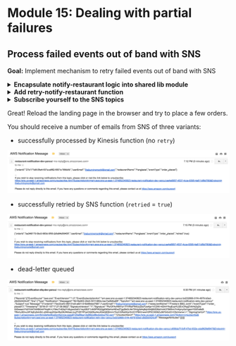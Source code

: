 # Module 15: Dealing with partial failures

## Process failed events out of band with SNS

**Goal:** Implement mechanism to retry failed events out of band with SNS

<details>
<summary><b>Encapsulate notify-restaurant logic into shared lib module</b></summary><p>

1. Add a file `notify.js` to the `lib` folder

2. Modify `lib/notify.js` to the following

```javascript
const _ = require('lodash')
const AWS = require('aws-sdk')
const sns = new AWS.SNS()
const kinesis = new AWS.Kinesis()
const chance  = require('chance').Chance()

const streamName = process.env.order_events_stream
const topicArn = process.env.restaurant_notification_topic
const failureRate = process.env.failure_rate || 75 // 75% chance of failure

const restaurantOfOrder = async (order) => {
  if (chance.bool({likelihood: failureRate})) {
    throw new Error("boom")
  }

  const snsReq = {
    Message: JSON.stringify(order),
    TopicArn: topicArn
  }
  await sns.publish(snsReq).promise()
  console.log(`notified restaurant [${order.restaurantName}] of order [${order.orderId}]`)

  const data = _.clone(order)
  data.eventType = 'restaurant_notified'

  const kinesisReq = {
    Data: JSON.stringify(data), // the SDK would base64 encode this for us
    PartitionKey: order.orderId,
    StreamName: streamName
  }
  await kinesis.putRecord(kinesisReq).promise()
  console.log(`published 'restaurant_notified' event to Kinesis`)
}

module.exports = {
  restaurantOfOrder
}
```

This is basically lifted from the `notify-restaurant` function, and we have introduced a default 75% error rate so we can force messages to go down the retry path.

3. Add a file `retry.js` to the `lib` folder

4. Modify `lib/retry.js` to the following

```javascript
const AWS = require('aws-sdk')
const sns = new AWS.SNS()

const retryTopicArn = process.env.restaurant_notification_retry_topic

const restaurantNotification = async (order) => {
  let snsReq = {
    Message: JSON.stringify(order),
    TopicArn: retryTopicArn
  };
  await sns.publish(snsReq).promise()
  console.log(`order [${order.orderId}]: queued restaurant notification for retry`)
}

module.exports = {
  restaurantNotification
}
```

This module depends on a new environment variable `restaurant_notification_retry_topic` whose value needs to be parameterised via SSM parameter store. 

5. Go to EC2 console

6. Go to Parameter Store (bottom left)

7. Create a new parameter for `/{service-name}/dev/restaurant_retry_topic_name` with the value `restaurant-notification-retry-dev-` followed by your name, e.g. `restaurant-notification-retry-dev-yancui`

![](/images/mod15-005.png)

8. Create another parameter for `/{service-name}/dev/restaurant_dlq_topic_name` with the value `restaurant-notification-dlq-dev-` followed by your name, e.g. `restaurant-notification-dlq-dev-yancui`

9. Modify `functions/notify-restaurant.js` to the following

```javascript
const { getRecords } = require('../lib/kinesis')
const notify = require('../lib/notify')
const retry = require('../lib/retry')

module.exports.handler = async (event, context) => {
  const records = getRecords(event)
  const orderPlaced = records.filter(r => r.eventType === 'order_placed')

  for (let order of orderPlaced) {
    try {
      await notify.restaurantOfOrder(order)
    } catch (err) {
      console.log(`failed to notify restaurant of order [${order.orderId}], queuing for retry...`)
      await retry.restaurantNotification(order)
    }
  }
}
```

Notice how we have moved all the logif for notifying the restaurant into a shared module in the `lib` folder, which can be used from another Lambda function during retry.

10. Modify `steps/init.js` and set failure rate to 0 so our acceptance tests don't fail

```javascript
process.env.failure_rate = 0
```

</p></details>

<details>
<summary><b>Add retry-notify-restaurant function</b></summary><p>

1. Add a file `retry-notify-restaurant.js` to the `functions` folder

2. Modify `functions/retry-notify-restaurant.js` to the following

```javascript
const notify = require('../lib/notify')

module.exports.handler = async (event, context) => {
  const order = JSON.parse(event.Records[0].Sns.Message)
  order.retried = true

  await notify.restaurantOfOrder(order)
}
```

3. Modify `serverless.yml` to add two new SNS topics for retry and DLQ, under the `resources` section

```yml
restaurantNotificationRetryTopic:
  Type: AWS::SNS::Topic
  Properties: 
    DisplayName: ${ssm:/workshop-yancui/dev/restaurant_retry_topic_name}
    TopicName: ${ssm:/workshop-yancui/dev/restaurant_retry_topic_name}

restaurantNotificationDLQTopic:
  Type: AWS::SNS::Topic
  Properties: 
    DisplayName: ${ssm:/workshop-yancui/dev/restaurant_dlq_topic_name}
    TopicName: ${ssm:/workshop-yancui/dev/restaurant_dlq_topic_name}
```

Notice that we are referencing the SSM parameters we created previously.

4. Modify `serverless.yml` to add the new environment variable `restaurant_notification_retry_topic`, used by the `retry` module, and reference the new `restaurantNotificationRetryTopic` SNS topic we added in the previous step

```yml
notify-restaurant:
  handler: functions/notify-restaurant.handler
  events:
    - stream:
        type: kinesis
        arn: 
          Fn::GetAtt:
            - orderEventsStream
            - Arn
  environment:
    order_events_stream: ${ssm:/workshop-yancui/dev/stream_name}
    restaurant_notification_topic: 
      Ref: restaurantNotificationTopic
    restaurant_notification_retry_topic: 
      Ref: restaurantNotificationRetryTopic
```

5. Modify `serverless.yml` to add the new `retry-notify-restaurant` function

```yml
retry-notify-restaurant:
  handler: functions/retry-notify-restaurant.handler
  events:
    - sns: 
        arn: 
          Ref: restaurantNotificationRetryTopic
        topicName: ${ssm:/workshop-yancui/dev/restaurant_retry_topic_name}
  environment:
    order_events_stream: ${ssm:/workshop-yancui/dev/stream_name}
    restaurant_notification_topic: 
      Ref: restaurantNotificationTopic
  onError: 
    Ref: restaurantNotificationDLQTopic
```

The serverless framework would normally create the SNS topic for you, but in this case we need to reference the retry topic from several places. Hence why I decided to create the topic in `resources` and then reference it here.

To subscribe the function to an existing SNS topic, you need to specify both the `arn` and the `topicName` where the `topicName` must match what's in the `arn`. Hence the setup above.

6. Modify `serverless.yml` to add `sns:Publish` permission for the two new SNS topics, to the `provider.iamRoleStatements` section

```yml
- Effect: Allow
  Action: sns:Publish
  Resource: 
    - Ref: restaurantNotificationTopic
    - Ref: restaurantNotificationRetryTopic
    - Ref: restaurantNotificationDLQTopic
```

7. Run integration tests to make sure they still pass

`STAGE=dev REGION=us-east-1 npm run test`

8. Deploy the project

`npm run sls -- deploy -s dev -r us-east-1`

</p></details>

<details>
<summary><b>Subscribe yourself to the SNS topics</b></summary><p>

1. Go to SNS console

2. Go to your restaurant notification topic

3. Click `Create subscription`

4. Choose `Email` for `Protocol` and enter your email

5. Click `Create subscription`

![](/images/mod15-002.png)

6. Check your email, and look for an email from `AWS Notification - Subscription Confirmation`

![](/images/mod15-003.png)

7. Click the `Confirm subscription` link

![](/images/mod15-004.png)

8. Repeat step 3-7 for your restaurant notification retry topic

9. Repeat step 3-7 for your restaurant notification DLQ topic

![](/images/mod15-001.png)

Ok, now you have subscribed yourself to all the SNS topics, so we can see how the messages look when they have been processed, retried, or dropped into the dead letter queue.

</p></details>

Great! Reload the landing page in the browser and try to place a few orders.

You should receive a number of emails from SNS of three variants:

* successfully processed by Kinesis function (no `retry`)

![](/images/mod15-006.png)

* successfully retried by SNS function (`retried` = `true`)

![](/images/mod15-007.png)

* dead-letter queued

![](/images/mod15-008.png)